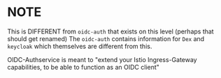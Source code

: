 # NOTE

This is DIFFERENT from `oidc-auth` that exists on this level (perhaps that should get renamed)
The `oidc-auth` contains information for `Dex` and `keycloak` which themselves are different
from this. 


OIDC-Authservice is meant to "extend your Istio Ingress-Gateway capabilities, to be able to function
as an OIDC client"
